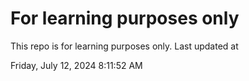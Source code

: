 # For learning purposes only
This repo is for learning purposes only.
Last updated at

Friday, July 12, 2024 8:11:52 AM

